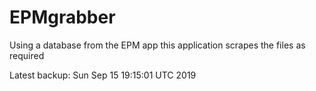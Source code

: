 # EPMgrabber
Using a database from the EPM app this application scrapes the files as required


Latest backup: Sun Sep 15 19:15:01 UTC 2019

